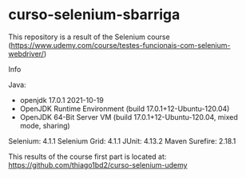 # curso-selenium-sbarriga
This repository is a result of the Selenium course (https://www.udemy.com/course/testes-funcionais-com-selenium-webdriver/)

Info

Java: 
 * openjdk 17.0.1 2021-10-19
 * OpenJDK Runtime Environment (build 17.0.1+12-Ubuntu-120.04)
 * OpenJDK 64-Bit Server VM (build 17.0.1+12-Ubuntu-120.04, mixed mode, sharing)

Selenium: 4.1.1
Selenium Grid: 4.1.1
JUnit: 4.13.2
Maven Surefire: 2.18.1

This results of the course first part is located at: https://github.com/thiago1bd2/curso-selenium-udemy
